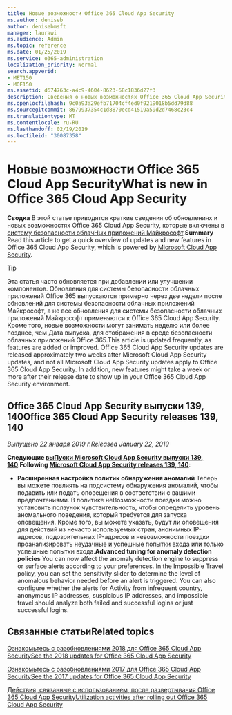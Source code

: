 ```yaml
---
title: Новые возможности Office 365 Cloud App Security
ms.author: deniseb
author: denisebmsft
manager: laurawi
ms.audience: Admin
ms.topic: reference
ms.date: 01/25/2019
ms.service: o365-administration
localization_priority: Normal
search.appverid:
- MET150
- MOE150
ms.assetid: d674763c-a4c9-4604-8623-68c1836d27f3
description: Сведения о новых возможностях Office 365 Cloud App Security
ms.openlocfilehash: 9c0a93a29efb71704cf4ed0f9219018b5dd79d88
ms.sourcegitcommit: 8679937354c1d8870ecd41519a59d2d7468c23c4
ms.translationtype: MT
ms.contentlocale: ru-RU
ms.lasthandoff: 02/19/2019
ms.locfileid: "30087358"
---
```

# <a name="what-is-new-in-office-365-cloud-app-security"></a><span data-ttu-id="9553c-103">Новые возможности Office 365 Cloud App Security</span><span class="sxs-lookup"><span data-stu-id="9553c-103">What is new in Office 365 Cloud App Security</span></span>

<span data-ttu-id="9553c-104">**Сводка** В этой статье приводятся краткие сведения об обновлениях и новых возможностях Office 365 Cloud App Security, которые включены в [систему безопасности облачНых приложений Майкрософт](https://aka.ms/whatiscas).</span><span class="sxs-lookup"><span data-stu-id="9553c-104">**Summary** Read this article to get a quick overview of updates and new features in Office 365 Cloud App Security, which is powered by [Microsoft Cloud App Security](https://aka.ms/whatiscas).</span></span>
  
> [!TIP]
> <span data-ttu-id="9553c-p101">Эта статья часто обновляется при добавлении или улучшении компонентов. Обновления для системы безопасности облачных приложений Office 365 выпускаются примерно через две недели после обновлений для системы безопасности облачных приложений Майкрософт, а не все обновления для системы безопасности облачных приложений Майкрософт применяются к Office 365 Cloud App Security. Кроме того, новые возможности могут занимать неделю или более позднее, чем Дата выпуска, для отображения в среде безопасности облачных приложений Office 365.</span><span class="sxs-lookup"><span data-stu-id="9553c-p101">This article is updated frequently, as features are added or improved. Office 365 Cloud App Security updates are released approximately two weeks after Microsoft Cloud App Security updates, and not all Microsoft Cloud App Security updates apply to Office 365 Cloud App Security. In addition, new features might take a week or more after their release date to show up in your Office 365 Cloud App Security environment.</span></span>

## <a name="office-365-cloud-app-security-releases-139-140"></a><span data-ttu-id="9553c-108">Office 365 Cloud App Security выпуски 139, 140</span><span class="sxs-lookup"><span data-stu-id="9553c-108">Office 365 Cloud App Security releases 139, 140</span></span>

<span data-ttu-id="9553c-109">*Выпущено 22 января 2019 г.*</span><span class="sxs-lookup"><span data-stu-id="9553c-109">*Released January 22, 2019*</span></span>

<span data-ttu-id="9553c-110">**Следующие [выПуски Microsoft Cloud App Security выпуски 139, 140](https://docs.microsoft.com/cloud-app-security/release-notes#cloud-app-security-release-139-140)**:</span><span class="sxs-lookup"><span data-stu-id="9553c-110">**Following [Microsoft Cloud App Security releases 139, 140](https://docs.microsoft.com/cloud-app-security/release-notes#cloud-app-security-release-139-140)**:</span></span>

- <span data-ttu-id="9553c-p102">**Расширенная настройка политик обнаружения аномалий** Теперь вы можете повлиять на подсистему обнаружения аномалий, чтобы подавить или подать оповещения в соответствии с вашими предпочтениями. В политике неВозможности поездки можно установить ползунок чувствительность, чтобы определить уровень аномального поведения, который требуется для запуска оповещения. Кроме того, вы можете указать, будут ли оповещения для действий из нечасто используемых стран, анонимных IP-адресов, подозрительных IP-адресов и невозможности поездки проанализировать неудачные и успешные попытки входа или только успешные попытки входа.</span><span class="sxs-lookup"><span data-stu-id="9553c-p102">**Advanced tuning for anomaly detection policies** You can now affect the anomaly detection engine to suppress or surface alerts according to your preferences. In the Impossible Travel policy, you can set the sensitivity slider to determine the level of anomalous behavior needed before an alert is triggered. You can also configure whether the alerts for Activity from infrequent country, anonymous IP addresses, suspicious IP addresses, and impossible travel should analyze both failed and successful logins or just successful logins.</span></span> 

## <a name="related-topics"></a><span data-ttu-id="9553c-114">Связанные статьи</span><span class="sxs-lookup"><span data-stu-id="9553c-114">Related topics</span></span>

[<span data-ttu-id="9553c-115">Ознакомьтесь с разобновлениями 2018 для Office 365 Cloud App Security</span><span class="sxs-lookup"><span data-stu-id="9553c-115">See the 2018 updates for Office 365 Cloud App Security</span></span>](new-in-office-365-cas-2018.md)

[<span data-ttu-id="9553c-116">Ознакомьтесь с разобновлениями 2017 для Office 365 Cloud App Security</span><span class="sxs-lookup"><span data-stu-id="9553c-116">See the 2017 updates for Office 365 Cloud App Security</span></span>](new-in-office-365-cas-2017.md)
    
[<span data-ttu-id="9553c-117">Действия, связанные с использованием, после развертывания Office 365 Cloud App Security</span><span class="sxs-lookup"><span data-stu-id="9553c-117">Utilization activities after rolling out Office 365 Cloud App Security</span></span>](utilization-activities-for-ocas.md)